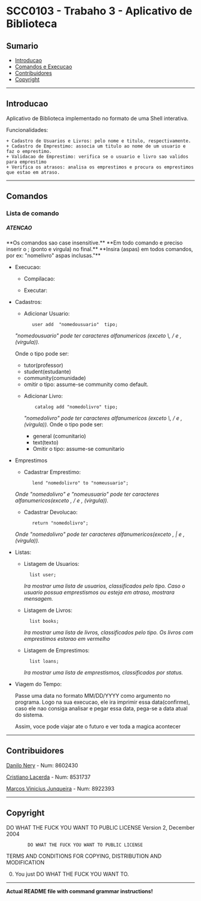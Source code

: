 <h1>SCC0103 - Trabaho 3 - Aplicativo de Biblioteca</h1>

<h2>Sumario</h2>

* [Introducao](#introducao)
* [Comandos e Execucao](#comando)
* [Contribuidores](#contribuidores)
* [Copyright](#copyright)

* * *

<h2 id="introducao">Introducao</h2>

 Aplicativo de Biblioteca implementado no formato de uma Shell interativa.

 Funcionalidades:

    + Cadastro de Usuarios e Livros: pelo nome e titulo, respectivamente.
    + Cadastro de Emprestimo: associa um titulo ao nome de um usuario e faz o emprestimo.
    + Validacao de Emprestimo: verifica se o usuario e livro sao validos para emprestimo
    + Verifica os atrasos: analisa os emprestimos e procura os emprestimos que estao em atraso.

* * *
<h2 id="comando">Comandos</h2>

<h3>Lista de comando</h3>
<h5> ATENCAO </h5>
**Os comandos sao case insensitive.**
**Em todo comando e preciso inserir o ; (ponto e virgula) no final.**
**Insira (aspas) em todos comandos, por ex: "nomelivro" aspas inclusas."**

+ Execucao:

   - Compilacao:

   - Executar:


+ Cadastros:
   - Adicionar Usuario:

            user add  "nomedousuario"  tipo;
    *"nomedousuario" pode ter caracteres alfanumericos (exceto \\, / e ,(virgula)).*

    Onde o tipo pode ser:
     + tutor(professor)
     + student(estudante)
     + community(comunidade)
     + omitir o tipo: assume-se community como default.

  - Adicionar Livro:

            catalog add "nomedolivro" tipo;
    *"nomedolivro" pode ter caracteres alfanumericos (exceto \\, / e ,(virgula)).*
    Onde o tipo pode ser:
    + general (comunitario)
    + text(texto)
    + Omitir o tipo: assume-se comunitario

+ Emprestimos

   - Cadastrar Emprestimo:

            lend "nomedolivro" to "nomeusuario";
    *Onde "nomedolivro" e "nomeusuario" pode ter caracteres alfanumericos(exceto \, / e , (virgula)).*

   - Cadastrar Devolucao:

            return "nomedolivro";
    *Onde "nomedolivro" pode ter caracteres alfanumericos(exceto \, | e , (virgula)).*

+ Listas:

    - Listagem de Usuarios:

            list user;
        *Ira mostrar uma lista de usuarios, classificados pelo tipo.*
        *Caso o usuario possua emprestismos ou esteja em atraso, mostrara mensagem.*
    - Listagem de Livros:

            list books;
        *Ira mostrar uma lista de livros, classificados pelo tipo.*
        *Os livros com emprestimos estarao em vermelho*
    - Listagem de Emprestimos:

            list loans;
        *Ira mostrar uma lista de emprestismos, classificados por status.*
+ Viagem do Tempo:

    Passe uma data no formato MM/DD/YYYY como argumento no programa. Logo na sua execucao, ele ira imprimir essa data(confirme),
    caso ele nao consiga analisar e pegar essa data, pega-se a data atual do sistema.

    Assim, voce pode viajar ate o futuro e ver toda a magica acontecer

* * *

<h2 id="contribuidores">Contribuidores</h2>

[Danilo Nery](https://github.com/dnery) - Num: 8602430

[Cristiano Lacerda](https://github.com/Ibrahiim) - Num: 8531737

[Marcos Vinicius Junqueira](https://github.com/mvjunq) - Num: 8922393


* * *

<h2 id="copyright">Copyright</h2>
            DO WHAT THE FUCK YOU WANT TO PUBLIC LICENSE
                    Version 2, December 2004

            DO WHAT THE FUCK YOU WANT TO PUBLIC LICENSE
   TERMS AND CONDITIONS FOR COPYING, DISTRIBUTION AND MODIFICATION

  0. You just DO WHAT THE FUCK YOU WANT TO.

* * *

**Actual README file with command grammar instructions!**






